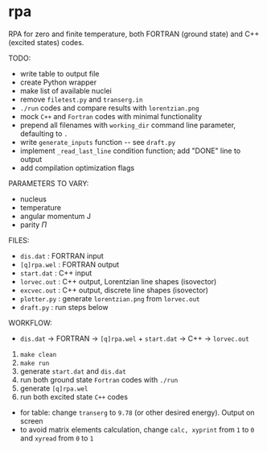 # rpa

RPA for zero and finite temperature, both FORTRAN (ground state) and C++ (excited states) codes.

TODO:
- write table to output file
- create Python wrapper
- make list of available nuclei
- remove `filetest.py` and `transerg.in`
- `./run` codes and compare results with `lorentzian.png`
- mock `C++` and `Fortran` codes with minimal functionality
- prepend all filenames with `working_dir` command line parameter, defaulting to `.`
- write `generate_inputs` function -- see `draft.py`
- implement `_read_last_line` condition function; add "DONE" line to output
- add compilation optimization flags

PARAMETERS TO VARY:
- nucleus
- temperature
- angular momentum J
- parity $\Pi$


FILES:
- `dis.dat` : FORTRAN input
- `[q]rpa.wel` : FORTRAN output
- `start.dat` : C++ input
- `lorvec.out` : C++ output, Lorentzian line shapes (isovector)
- `excvec.out` : C++ output, discrete line shapes (isovector)
- `plotter.py` : generate `lorentzian.png` from `lorvec.out`
- `draft.py` : run steps below

WORKFLOW:
- `dis.dat` -> FORTRAN -> `[q]rpa.wel` + `start.dat` -> C++ -> `lorvec.out`
1. `make clean`
2. `make run`
3. generate `start.dat` and `dis.dat`
4. run both ground state `Fortran` codes with `./run`
5. generate `[q]rpa.wel`
6. run both excited state `C++` codes

- for table: change `transerg` to `9.78` (or other desired energy). Output on screen
- to avoid matrix elements calculation, change `calc, xyprint` from `1` to `0` and `xyread` from `0` to `1`
